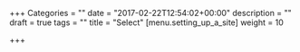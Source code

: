 +++
Categories = ""
date = "2017-02-22T12:54:02+00:00"
description = ""
draft = true
tags = ""
title = "Select"
[menu.setting_up_a_site]
weight = 10

+++
